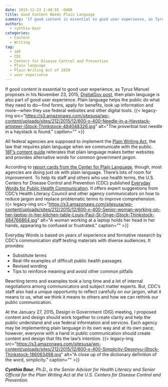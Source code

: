 ```yaml
---
date: 2015-12-23 1:48:55 -0400
title: Good Content Needs Plain Language
summary: 'If good content is essential to good user experience, as Tyrus Manuel proposes in his November 23, 2015, DigitalGov post, then plain language is also part of good user experience. Plain language helps the public do what they need to do&mdash;find forms, apply for benefits, look up information and more&mdash;when they use federal websites and other'
authors:
  - cynthia-baur
categories:
  - Content
  - Writing
tag:
  - 18F
  - CDC
  - Centers for Disease Control and Prevention
  - Plain language
  - Plain Writing Act of 2010
  - user experience
---
```


If good content is essential to good user experience, as Tyrus Manuel proposes in his November 23, 2015, [DigitalGov post](https://www.WHATEVER/2015/11/23/the-content-corner-good-ux-needs-good-content/), then plain language is also part of good user experience. Plain language helps the public do what they need to do—find forms, apply for benefits, look up information and more—when they use federal websites and other digital tools. {{< legacy-img src="https://s3.amazonaws.com/sitesusa/wp-content/uploads/sites/212/2015/12/600-x-400-Needle-in-a-Haystack-artisteer-iStock-Thinkstock-484048326.jpg" alt="The proverbial lost needle in a haystack is found." caption="" >}} 

All federal agencies are supposed to implement the [Plain Writing Act](https://www.WHATEVER/resources/plain-writing-act-of-2010/), the law that requires plain language when we communicate with the public. [18F’s content guide](https://pages.18f.gov/content-guide/plain-language/) reiterates that plain language makes better websites and provides alternative words for common government jargon.

According to [report cards from the Center for Plain Language](http://centerforplainlanguage.org/report-cards/), though, most agencies are doing just ok with plain language. There’s lots of room for improvement. To help its staff and others who use health terms, the U.S. Centers for Disease Control and Prevention (CDC) published [Everyday Words for Public Health Communication](http://www.cdc.gov/healthliteracy/developmaterials/plainlanguage.html). It offers expert suggestions from CDC’s Health Literacy Council and other agency communicators on how to reduce jargon and replace problematic terms to improve comprehension. {{< legacy-img src="https://s3.amazonaws.com/sitesusa/wp-content/uploads/sites/212/2015/12/600-x-400-Senior-woman-working-on-her-laptop-in-her-kitchen-table-Louis-Paul-St-Onge-iStock-Thinkstock-484766864.jpg" alt="A woman working at a laptop holds her head in her hands, appearing to confused or frustrated." caption="" >}} 

Everyday Words is based on years of experience and formative research by CDC’s communication staff testing materials with diverse audiences. It provides:

  * Substitute terms
  * Real-life examples of difficult public health passages
  * Revised wording
  * Tips to reinforce meaning and avoid other common pitfalls

Rewriting terms and examples took a long time and a lot of internal negotiations among communicators and subject matter experts. But, CDC’s staff also had a unique opportunity to reflect carefully on our jargon, what it means to us, what we think it means to others and how we can rethink our public communication.

At the January 27, 2015, Design in Government (DIG) meeting, I proposed content and design should work together to create clarity and help the public understand and use federal information and services. Each agency may be implementing plain language in its own way and at its own pace; however, everyone with a hand in public communication should create content and design that fits the law&#8217;s intention. {{< legacy-img src="https://s3.amazonaws.com/sitesusa/wp-content/uploads/sites/212/2015/12/600-x-400-Simplicity-Devonyu-iStock-Thinkstock-186063498.jpg" alt="A close up of the dictionary definition of the word, simplicity." caption="" >}} 

_**Cynthia Baur**, Ph.D., is the Senior Advisor for Health Literacy and Senior Official for the Plain Writing Act at the U.S. Centers for Disease Control and Prevention._
